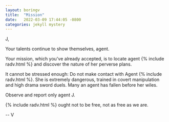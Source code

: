 ```yaml
---
layout: boringv
title:  "Mission"
date:   2022-03-09 17:44:05 -0800
categories: jekyll mystery
---
```



J,

Your talents continue to show themselves, agent.

Your mission, which you've already accepted, is to locate agent {% include radv.html %} and discover the nature of her perverse plans.

It cannot be stressed enough: Do not make contact with Agent {% include radv.html %}. She is extremely dangerous, trained in covert manipulation and high drama sword duels. Many an agent has fallen before her wiles.

Observe and report only agent J.

{% include radv.html %} ought not to be free, not as free as we are.

-- V